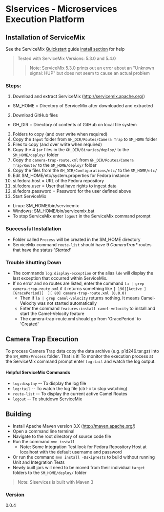 # SIservices - Microservices Execution Platform
## Installation of ServiceMix
See the ServiceMix [Quickstart](http://servicemix.apache.org/docs/5.0.x/quickstart/index.html) guide [install section](http://servicemix.apache.org/docs/5.0.x/quickstart/installation.html) for help 
> Tested with ServiceMix Versions: 5.3.0 and 5.4.0
>> Note: ServiceMix 5.3.0 prints out an error about an "Unknown signal: HUP" but does not seem to cause an actual problem

### Steps:
1. Download and extract ServiceMix (http://servicemix.apache.org/)
 - SM_HOME = Directory of ServiceMix after downloaded and extracted
2. Download GitHub files
  - GH_DIR = Directory of contents of GitHub on local file system
3. Folders to copy (and over write when required)
  1. Copy the `Input` folder from `GH_DIR/Routes/Camera Trap` to `SM_HOME` folder
4. Files to copy (and over write when required)
  1. Copy the 4 `jar` files in the `GH_DIR/Binaries/deploy/` to the `SM_HOME/deploy/` folder
  2. Copy the `camera-trap-route.xml` from `GH_DIR/Routes/Camera Trap/Route/` to the `SM_HOME/deploy/` folder
  3. Copy the files from the `GH_DIR/Configurations/etc/` to the `SM_HOME/etc/`
5. Edit SM_HOME/etc/system.properties for Fedora instance
  1. si.fedora.host = URL of the Fedora repository
  2. si.fedora.user = User that have rights to ingest data
  3. si.fedora.password = Password for the user defined above
6. Start ServiceMix
  - Linux: SM_HOME/bin/servicemix 
  - Windows: SM_HOME/bin/servicemix.bat
- To stop ServiceMix enter `logout` in the ServiceMix command prompt

### Successful Installation
- Folder called `Process` will be created in the SM_HOME directory
- ServiceMix command `route-list` should have 9 _CameraTrap*_ routes that have the status _'Started'_

### Trouble Shutting Down
- The commands `log:display-exception` or the alias `lde` will display the last exception that occurred within ServiceMix.
- If no error and no routes are listed, enter the command `la | grep camera-trap-route.xml` if it returns something like `[ 196][Active ][GracePeriod][  ][ 80] camera-trap-route.xml (0.0.0)`
    - Then if `la | grep camel-velocity` returns nothing. It means Camel-Velocity was not started automatically
    - Enter the command `features:install camel-velocity` to install and start the Camel-Velocity feature
    - The camera-trap-route.xml should go from 'GracePeriod' to 'Created'

## Camera Trap Execution
To process Camera Trap data copy the data archive (e.g. p1d246.tar.gz) into the `SM_HOME/Process` folder. That is it! To monitor the execution process at the ServiceMix command prompt enter `log:tail` and watch the log output.

#### Helpful ServiceMix Commands
- `log:display` -- To display the log file
- `log:tail` -- To watch the log file (ctrl-c to stop watching)
- `route-list` -- To display the current active Camel Routes
- `logout` -- To shutdown ServiceMix

## Building 
- Install Apache Maven version 3.X (http://maven.apache.org/)
- Open a command line terminal
- Navigate to the root directory of source code file
- Run the command `mvn install`
    - Note: Some Integration Test look for Fedora Repository Host at localhost with the default username and password
- Or run the command `mvn install -DskipTests` to build without running Unit and Integration Tests    
- Newly built jars will need to be moved from their individual `target` folders to the `SM_HOME/deploy/` folder

> Note: SIservices is built with Maven 3

### Version
0.0.4